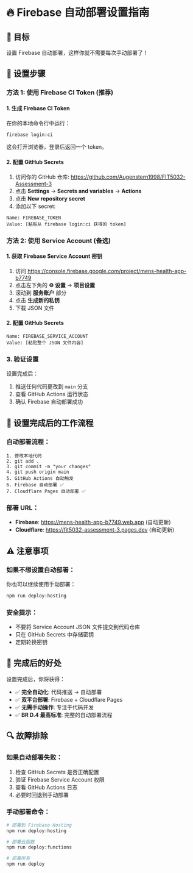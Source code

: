 # 🔥 Firebase 自动部署设置指南

## 🎯 目标

设置 Firebase 自动部署，这样你就不需要每次手动部署了！

## 🔧 设置步骤

### 方法 1: 使用 Firebase CI Token (推荐)

#### 1. 生成 Firebase CI Token

在你的本地命令行中运行：
```bash
firebase login:ci
```

这会打开浏览器，登录后返回一个 token。

#### 2. 配置 GitHub Secrets

1. 访问你的 GitHub 仓库: https://github.com/Augenstern1998/FIT5032-Assessment-3
2. 点击 **Settings** → **Secrets and variables** → **Actions**
3. 点击 **New repository secret**
4. 添加以下 secret:

```
Name: FIREBASE_TOKEN
Value: [粘贴从 firebase login:ci 获得的 token]
```

### 方法 2: 使用 Service Account (备选)

#### 1. 获取 Firebase Service Account 密钥

1. 访问 https://console.firebase.google.com/project/mens-health-app-b7749
2. 点击左下角的 **⚙️ 设置** → **项目设置**
3. 滚动到 **服务账户** 部分
4. 点击 **生成新的私钥**
5. 下载 JSON 文件

#### 2. 配置 GitHub Secrets

```
Name: FIREBASE_SERVICE_ACCOUNT
Value: [粘贴整个 JSON 文件内容]
```

### 3. 验证设置

设置完成后：
1. 推送任何代码更改到 `main` 分支
2. 查看 GitHub Actions 运行状态
3. 确认 Firebase 自动部署成功

## 🚀 设置完成后的工作流程

### 自动部署流程：
```
1. 修改本地代码
2. git add .
3. git commit -m "your changes"
4. git push origin main
5. GitHub Actions 自动触发
6. Firebase 自动部署 ✅
7. Cloudflare Pages 自动部署 ✅
```

### 部署 URL：
- **Firebase**: https://mens-health-app-b7749.web.app (自动更新)
- **Cloudflare**: https://fit5032-assessment-3.pages.dev (自动更新)

## ⚠️ 注意事项

### 如果不想设置自动部署：
你也可以继续使用手动部署：
```bash
npm run deploy:hosting
```

### 安全提示：
- 不要将 Service Account JSON 文件提交到代码仓库
- 只在 GitHub Secrets 中存储密钥
- 定期轮换密钥

## 🎉 完成后的好处

设置完成后，你将获得：
- ✅ **完全自动化**: 代码推送 → 自动部署
- ✅ **双平台部署**: Firebase + Cloudflare Pages
- ✅ **无需手动操作**: 专注于代码开发
- ✅ **BR D.4 最高标准**: 完整的自动部署流程

## 🔍 故障排除

### 如果自动部署失败：
1. 检查 GitHub Secrets 是否正确配置
2. 验证 Firebase Service Account 权限
3. 查看 GitHub Actions 日志
4. 必要时回退到手动部署

### 手动部署命令：
```bash
# 部署到 Firebase Hosting
npm run deploy:hosting

# 部署云函数
npm run deploy:functions

# 部署所有
npm run deploy
```
